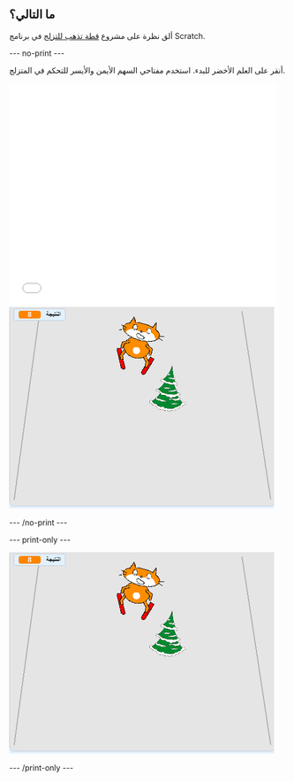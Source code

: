 ## ما التالي؟

ألق نظرة على مشروع [قطة تذهب للتزلج](https://projects.raspberrypi.org/en/projects/scratch-cat-goes-skiing) في برنامج Scratch.

--- no-print ---

أنقر على العلم الأخضر للبدء. استخدم مفتاحي السهم الأيمن والأيسر للتحكم في المتزلج.

<div class="scratch-preview">
  <iframe allowtransparency="true" width="485" height="402" src="//scratch.mit.edu/projects/embed/281116583/?autostart=false" frameborder="0" scrolling="no"></iframe>
  <img src="images/skiing-final.png">
</div>

--- /no-print ---

--- print-only ---

![المشروع كامل](images/skiing-final.png)

--- /print-only ---
